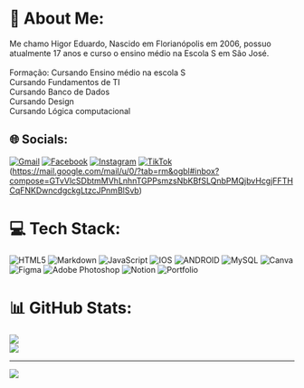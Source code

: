 # 💫 About Me:
Me chamo Higor Eduardo, Nascido em Florianópolis em 2006, possuo atualmente 17 anos e curso o ensino médio na Escola S em São José.<br><br>Formação: Cursando Ensino médio na escola S<br>Cursando Fundamentos de TI<br>Cursando Banco de Dados<br>Cursando Design<br>Cursando Lógica computacional


## 🌐 Socials:
[![Gmail](https://img.shields.io/badge/Gmail-%23E60024.svg?logo=Gmail&logoColor=white)](https://mail.google.com/mail/u/0/?tab=rm&ogbl#inbox?compose=GTvVlcSDbtmMVhLnhnTGPPsmzsNbKBfSLQnbPMQjbvHcgjFFTHCqFNKDwncdgckgLtzcJPnmBlSvb)
[![Facebook](https://img.shields.io/badge/Facebook-%231877F2.svg?logo=Facebook&logoColor=white)]([https://facebook.com/higoreduardo.dasilva](https://www.facebook.com/higoreduardo.dasilva)) [![Instagram](https://img.shields.io/badge/Instagram-%23E4405F.svg?logo=Instagram&logoColor=white)](https://instagram.com/bthhigoroficial) [![TikTok](https://img.shields.io/badge/TikTok-%23000000.svg?logo=TikTok&logoColor=white)](https://tiktok.com/@bth_higor) 
(https://mail.google.com/mail/u/0/?tab=rm&ogbl#inbox?compose=GTvVlcSDbtmMVhLnhnTGPPsmzsNbKBfSLQnbPMQjbvHcgjFFTHCqFNKDwncdgckgLtzcJPnmBlSvb)

# 💻 Tech Stack:
![HTML5](https://img.shields.io/badge/html5-%23E34F26.svg?style=for-the-badge&logo=html5&logoColor=white) ![Markdown](https://img.shields.io/badge/markdown-%23000000.svg?style=for-the-badge&logo=markdown&logoColor=white) ![JavaScript](https://img.shields.io/badge/javascript-%23323330.svg?style=for-the-badge&logo=javascript&logoColor=%23F7DF1E) ![IOS](https://img.shields.io/badge/IOS-%2320232a.svg?style=for-the-badge&logo=apple&logoColor=white) ![ANDROID](https://img.shields.io/badge/android-%2320232a.svg?style=for-the-badge&logo=android&logoColor=%a4c639) ![MySQL](https://img.shields.io/badge/mysql-%2300f.svg?style=for-the-badge&logo=mysql&logoColor=white) ![Canva](https://img.shields.io/badge/Canva-%2300C4CC.svg?style=for-the-badge&logo=Canva&logoColor=white) 	![Figma](https://img.shields.io/badge/figma-%23F24E1E.svg?style=for-the-badge&logo=figma&logoColor=white) ![Adobe Photoshop](https://img.shields.io/badge/adobephotoshop-%2331A8FF.svg?style=for-the-badge&logo=adobephotoshop&logoColor=white) ![Notion](https://img.shields.io/badge/Notion-%23000000.svg?style=for-the-badge&logo=notion&logoColor=white) ![Portfolio](https://img.shields.io/badge/Portfolio-%23000000.svg?style=for-the-badge&logo=firefox&logoColor=#FF7139)
# 📊 GitHub Stats:
![](https://github-readme-stats.vercel.app/api?username=HigorEduardo&theme=radical&hide_border=false&include_all_commits=false&count_private=false)<br/>
![](https://github-readme-streak-stats.herokuapp.com/?user=HigorEduardo&theme=radical&hide_border=false)<br/>

---
[![](https://visitcount.itsvg.in/api?id=HigorEduardo&icon=2&color=5)](https://visitcount.itsvg.in)

<!-- Proudly created with GPRM ( https://gprm.itsvg.in ) -->
